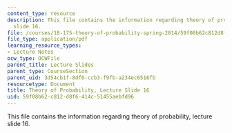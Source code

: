 ```yaml
---
content_type: resource
description: This file contains the information regarding theory of probability, lecture
  slide 16.
file: /courses/18-175-theory-of-probability-spring-2014/59f08b62c812d8f6414c51455aebfd96_MIT18_175S14_Lecture16.pdf
file_type: application/pdf
learning_resource_types:
- Lecture Notes
ocw_type: OCWFile
parent_title: Lecture Slides
parent_type: CourseSection
parent_uid: 3d54cb1f-8df6-ccb3-f9fb-a234ec6516fb
resourcetype: Document
title: Theory of Probability, Lecture Slide 16
uid: 59f08b62-c812-d8f6-414c-51455aebfd96
---
```

This file contains the information regarding theory of probability, lecture slide 16.